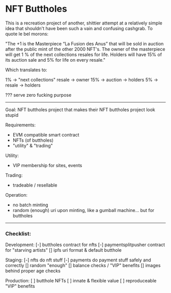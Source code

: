 # NFT Buttholes

This is a recreation project of another, shittier attempt at a relatively simple idea that shouldn't have been such a vain and confusing cashgrab. To quote le bel morons:

"The +1 is the Masterpiece “La Fusion des Anus” that will be sold in auction after the public mint of the other 2000 NFT's. The owner of the masterpiece will get 1 % of the next collections resales for life. Holders will have 15% of its auction sale and 5% for life on every resale."

Which translates to:

1% -> "next collections" resale -> owner
15% -> auction -> holders
5% -> resale -> holders

??? serve zero fucking purpose

------

Goal:
	NFT buttholes project that makes their NFT buttholes project look stupid

Requirements:
- EVM compatible smart contract
- NFTs (of buttholes)
- "utility" & "trading"

Utility:
- VIP membership for sites, events

Trading:
- tradeable / resellable

Operation:
- no batch minting
- random (enough) uri upon minting, like a gumball machine... but for buttholes

---

### Checklist:

Development:
[-] buttholes contract for nfts
[-] paymentsplitpusher contract for "starving artists"
[] ipfs uri format & default butthole

Staging:
[-] nfts do nft stuff
[-] payments do payment stuff safely and correctly
[] random "enough"
[] balance checks / "VIP" benefits
[] images behind proper age checks

Production:
\[ \] butthole NFTs 
\[ \] innate & flexible value
\[ \] reproduceable "VIP" benefits
